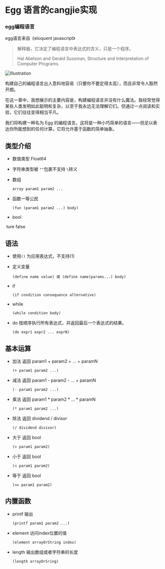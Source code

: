 # Egg 语言的cangjie实现

### egg编程语言

egg语言来自《eloquent javascript》

> 解释器，它决定了编程语言中表达式的含义，只是一个程序。
>
> Hal Abelson and Gerald Sussman, Structure and Interpretation of Computer Programs


![Illustration](https://eloquentjavascript.net/img/chapter_picture_12.jpg)

构建自己的编程语言出人意料地容易（只要你不要定得太高），而且非常令人豁然开朗。

在这一章中，我想展示的主要内容是，构建编程语言并没有什么魔法。我经常觉得某些人类发明如此聪明和复杂，以至于我永远无法理解它们。但通过一点阅读和实验，它们往往变得相当平凡。

我们将构建一种名为 Egg 的编程语言。这将是一种小巧简单的语言——但足以表达你所能想到的任何计算。它将允许基于函数的简单抽象。

## 类型介绍

- 数值类型 Float64

- 字符串类型被 `""`包裹不支持 `\`转义

- 数组

  ```
  array param1 param2 ...
  ```

- 函数一等公民

  ```
  (fun (param1 param2 ...) body)
  ```

- bool

​	ture false

## 语法

- 使用`()` 为应用表达式，不支持(1)

- 定义变量

  ```
  (define name value) 或 (define name(params...) body)
  ```

- if

  ```
  (if condition consequence alternative)
  ```

- while

  ```
  (while condition body)
  ```

- do 按顺序执行所有表达式，并返回最后一个表达式的结果。

  ```
  (do expr1 expr2 ... exprN)
  ```

## 基本运算

- 加法 返回 param1 + param2 + ... + paramN

  ```
  (+ param1 param2 ...)
  ```

- 减法 返回 param1 - param2 -  ... + paramN

  ```
  (- param1 param2 ...)
  ```

- 乘法 返回 param1 * param2 * ... * paramN

  ```
  (* param1 param2 ...)
  ```

- 除法 返回 dividend / divisor

  ```
  (/ dividend divisor)
  ```

- 大于 返回 bool

  ```
  (> param1 param2)
  ```

- 小于 返回 bool

  ```
  (< param1 param2)
  ```

- 等于 返回 bool

  ```
  (== param1 param2)
  ```

## 内置函数

- printf 输出

  ```
  (printf param1 param2 ...)
  ```

- element 访问index位置的值

  ```
  (element arrayOrString index)
  ```

- length 输出数组或者字符串的长度

  ```
  (length arrayOrSring)
  ```

  